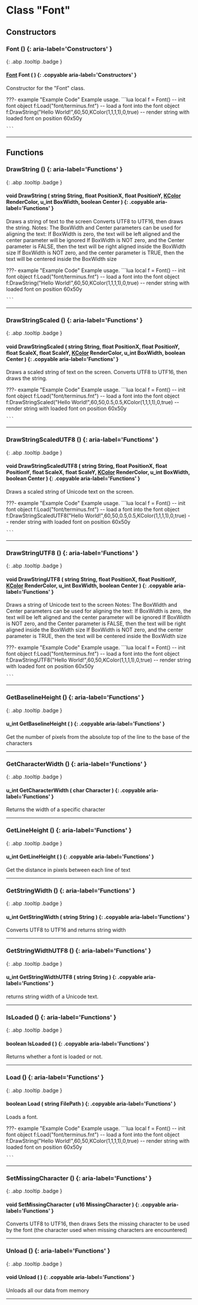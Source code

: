 # Class "Font"
## Constructors
### Font () {: aria-label='Constructors' }
[ ](#){: .abp .tooltip .badge }
#### [Font](../Font) Font ( ) {: .copyable aria-label='Constructors' }

Constructor for the "Font" class.

???- example "Example Code"
    Example usage.
    ```lua 
    local f = Font() -- init font object
    f:Load("font/terminus.fnt") -- load a font into the font object
    f:DrawString("Hello World!",60,50,KColor(1,1,1,1),0,true) -- render string with loaded font on position 60x50y
    
    ```

___ 
## Functions
### DrawString () {: aria-label='Functions' }
[ ](#){: .abp .tooltip .badge }
#### void DrawString ( string String, float PositionX, float PositionY, [KColor](../KColor) RenderColor, u_int BoxWidth, boolean Center ) {: .copyable aria-label='Functions' }
Draws a string of text to the screen
Converts UTF8 to UTF16, then draws the string. 
Notes: The BoxWidth and Center parameters can be used for aligning the text: If BoxWidth is zero, the text will be left aligned and the center parameter will be ignored If BoxWidth is NOT zero, and the Center parameter is FALSE, then the text will be right aligned inside the BoxWidth size If BoxWidth is NOT zero, and the center parameter is TRUE, then the text will be centered inside the BoxWidth size 

???- example "Example Code"
    Example usage.
    ```lua 
    local f = Font() -- init font object
    f:Load("font/terminus.fnt") -- load a font into the font object
    f:DrawString("Hello World!",60,50,KColor(1,1,1,1),0,true) -- render string with loaded font on position 60x50y
    
    ```

___ 
### DrawStringScaled () {: aria-label='Functions' }
[ ](#){: .abp .tooltip .badge }
#### void DrawStringScaled ( string String, float PositionX, float PositionY, float ScaleX, float ScaleY, [KColor](../KColor) RenderColor, u_int BoxWidth, boolean Center ) {: .copyable aria-label='Functions' }
Draws a scaled string of text on the screen.
Converts UTF8 to UTF16, then draws the string. 

???- example "Example Code"
    Example usage.
    ```lua 
    local f = Font() -- init font object
    f:Load("font/terminus.fnt") -- load a font into the font object
    f:DrawStringScaled("Hello World!",60,50,0.5,0.5,KColor(1,1,1,1),0,true) -- render string with loaded font on position 60x50y
    
    ```

___ 
### DrawStringScaledUTF8 () {: aria-label='Functions' }
[ ](#){: .abp .tooltip .badge }
#### void DrawStringScaledUTF8 ( string String, float PositionX, float PositionY, float ScaleX, float ScaleY, [KColor](../KColor) RenderColor, u_int BoxWidth, boolean Center ) {: .copyable aria-label='Functions' }
Draws a scaled string of Unicode text on the screen.

???- example "Example Code"
    Example usage.
    ```lua 
    local f = Font() -- init font object
    f:Load("font/terminus.fnt") -- load a font into the font object
    f:DrawStringScaledUTF8("Hello World!",60,50,0.5,0.5,KColor(1,1,1,1),0,true) -- render string with loaded font on position 60x50y
    
    ```

___ 
### DrawStringUTF8 () {: aria-label='Functions' }
[ ](#){: .abp .tooltip .badge }
#### void DrawStringUTF8 ( string String, float PositionX, float PositionY, [KColor](../KColor) RenderColor, u_int BoxWidth, boolean Center ) {: .copyable aria-label='Functions' }
Draws a string of Unicode text to the screen
Notes: The BoxWidth and Center parameters can be used for aligning the text: If BoxWidth is zero, the text will be left aligned and the center parameter will be ignored If BoxWidth is NOT zero, and the Center parameter is FALSE, then the text will be right aligned inside the BoxWidth size If BoxWidth is NOT zero, and the center parameter is TRUE, then the text will be centered inside the BoxWidth size 

???- example "Example Code"
    Example usage.
    ```lua 
    local f = Font() -- init font object
    f:Load("font/terminus.fnt") -- load a font into the font object
    f:DrawStringUTF8("Hello World!",60,50,KColor(1,1,1,1),0,true) -- render string with loaded font on position 60x50y
    
    ```

___ 
### GetBaselineHeight () {: aria-label='Functions' }
[ ](#){: .abp .tooltip .badge }
#### u_int GetBaselineHeight ( ) {: .copyable aria-label='Functions' }
Get the number of pixels from the absolute top of the line to the base of the characters 
___ 
### GetCharacterWidth () {: aria-label='Functions' }
[ ](#){: .abp .tooltip .badge }
#### u_int GetCharacterWidth ( char Character ) {: .copyable aria-label='Functions' }
Returns the width of a specific character 
___ 
### GetLineHeight () {: aria-label='Functions' }
[ ](#){: .abp .tooltip .badge }
#### u_int GetLineHeight ( ) {: .copyable aria-label='Functions' }
Get the distance in pixels between each line of text 
___ 
### GetStringWidth () {: aria-label='Functions' }
[ ](#){: .abp .tooltip .badge }
#### u_int GetStringWidth ( string String ) {: .copyable aria-label='Functions' }
Converts UTF8 to UTF16 and returns string width
___ 
### GetStringWidthUTF8 () {: aria-label='Functions' }
[ ](#){: .abp .tooltip .badge }
#### u_int GetStringWidthUTF8 ( string String ) {: .copyable aria-label='Functions' }
returns string width of a Unicode text. 
___ 
### IsLoaded () {: aria-label='Functions' }
[ ](#){: .abp .tooltip .badge }
#### boolean IsLoaded ( ) {: .copyable aria-label='Functions' }
Returns whether a font is loaded or not. 
___ 
### Load () {: aria-label='Functions' }
[ ](#){: .abp .tooltip .badge }
#### boolean Load ( string FilePath ) {: .copyable aria-label='Functions' }
Loads a font. 

???- example "Example Code"
    Example usage.
    ```lua 
    local f = Font() -- init font object
    f:Load("font/terminus.fnt") -- load a font into the font object
    f:DrawString("Hello World!",60,50,KColor(1,1,1,1),0,true) -- render string with loaded font on position 60x50y
    
    ```

___ 
### SetMissingCharacter () {: aria-label='Functions' }
[ ](#){: .abp .tooltip .badge }
#### void SetMissingCharacter ( u16 MissingCharacter ) {: .copyable aria-label='Functions' }
Converts UTF8 to UTF16, then draws
Sets the missing character to be used by the font (the character used when missing characters are encountered) 
___ 
### Unload () {: aria-label='Functions' }
[ ](#){: .abp .tooltip .badge }
#### void Unload ( ) {: .copyable aria-label='Functions' }
Unloads all our data from memory 
___ 
